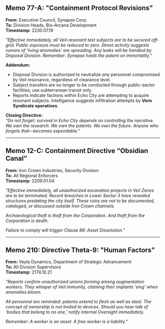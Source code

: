 ## Memo 77-A: "Containment Protocol Revisions" 

**From:** Executive Council, Synapse Corp.  
**To:** Division Heads, Bio-Arcana Development  
**Timestamp:** 2230.07.19  

*"Effective immediately, all Veil-resonant test subjects are to be secured off-grid. Public exposure must be reduced to zero. Street activity suggests rumors of ‘living anomalies’ are spreading. Any leaks will be handled by Disposal Division. Remember: Synapse holds the patent on immortality."*  

**Addendum:**  
- Disposal Division is authorized to neutralize *any* personnel compromised by Veil resonance, regardless of clearance level.  
- Subject transfers are no longer to be conducted through public-sector facilities; use subterranean transit only.  
- Reports indicate factions within Echo City are attempting to acquire resonant subjects. Intelligence suggests infiltration attempts by **Vorn Syndicate operatives**.  

**Closing Directive:**  
*"Do not forget: survival in Echo City depends on controlling the narrative. We own the research. We own the patents. We own the future. Anyone who forgets that—becomes expendable."*  

---

## Memo 12-C: Containment Directive “Obsidian Canal”  
  
**From:** Iron Crown Industries, Security Division  
**To:** All Regional Enforcers  
**Timestamp:** 2209.01.04  

*"Effective immediately, all unauthorized excavation projects in Veil Zones are to be terminated. Recent breaches in Lower Sector 3 have revealed structures predating the city itself. These ruins are not to be documented, cataloged, or discussed outside Iron Crown channels.*  

*Archaeological theft is theft from the Corporation. And theft from the Corporation is death.*  

*Failure to comply will trigger Clause 88: Asset Dissolution."*  

---

## Memo 210: Directive Theta-9: "Human Factors"  
 
**From:** Veyla Dynamics, Department of Strategic Advancement  
**To:** All Division Supervisors  
**Timestamp:** 2174.10.21

*"Reports confirm unauthorized unions forming among augmentation workers. They whisper of Veil immunity, claiming their implants ‘sing’ when anomalies bloom.*  

*All personnel are reminded: patents extend to flesh as well as steel. The concept of *ownership* is not limited to devices. Should you hear talk of ‘bodies that belong to no one,’ notify Internal Oversight immediately.*  

*Remember: A worker is an asset. A free worker is a liability."*  

